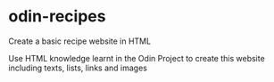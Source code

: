 # odin-recipes
Create a basic recipe website in HTML

Use HTML knowledge learnt in the Odin Project to create this website including texts, lists, links and images



